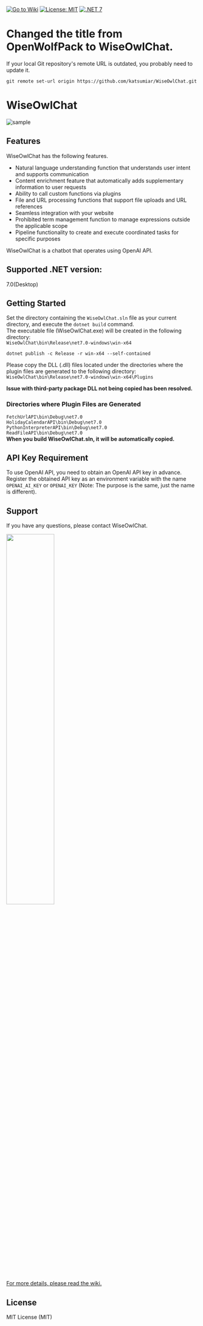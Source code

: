 [![Go to Wiki](https://img.shields.io/badge/Go%20to-Wiki-brightgreen)](https://github.com/katsumiar/WiseOwlChat/wiki)
[![License: MIT](https://img.shields.io/badge/License-MIT-yellow.svg)](https://github.com/katsumiar/WiseOwlChat/blob/main/LICENSE)
[![.NET 7](https://img.shields.io/badge/.NET-7-blue?logo=.net)](https://dotnet.microsoft.com/ja-jp/download/dotnet/7.0)
# Changed the title from OpenWolfPack to WiseOwlChat.

If your local Git repository's remote URL is outdated, you probably need to update it.
```
git remote set-url origin https://github.com/katsumiar/WiseOwlChat.git
```

# WiseOwlChat
![sample](https://github.com/katsumiar/WiseOwlChat/assets/63950487/d10819fd-875a-4146-88f8-45def8065af2)

## Features
WiseOwlChat has the following features.
- Natural language understanding function that understands user intent and supports communication
- Content enrichment feature that automatically adds supplementary information to user requests
- Ability to call custom functions via plugins
- File and URL processing functions that support file uploads and URL references
- Seamless integration with your website
- Prohibited term management function to manage expressions outside the applicable scope
- Pipeline functionality to create and execute coordinated tasks for specific purposes

WiseOwlChat is a chatbot that operates using OpenAI API.

## Supported .NET version:
7.0(Desktop)

## Getting Started
Set the directory containing the `WiseOwlChat.sln` file as your current directory, and execute the `dotnet build` command.  
The executable file (WiseOwlChat.exe) will be created in the following directory:  
`WiseOwlChat\bin\Release\net7.0-windows\win-x64`

```
dotnet publish -c Release -r win-x64 --self-contained
```

Please copy the DLL (.dll) files located under the directories where the plugin files are generated to the following directory:  
`WiseOwlChat\bin\Release\net7.0-windows\win-x64\Plugins`  
  
**Issue with third-party package DLL not being copied has been resolved.**

### Directories where Plugin Files are Generated
`FetchUrlAPI\bin\Debug\net7.0`  
`HolidayCalendarAPI\bin\Debug\net7.0`  
`PythonInterpreterAPI\bin\Debug\net7.0`  
`ReadFileAPI\bin\Debug\net7.0`  
**When you build WiseOwlChat.sln, it will be automatically copied.**  

## API Key Requirement
To use OpenAI API, you need to obtain an OpenAI API key in advance.  
Register the obtained API key as an environment variable with the name `OPENAI_AI_KEY` or `OPENAI_KEY` (Note: The purpose is the same, just the name is different).  

## Support
If you have any questions, please contact WiseOwlChat.  
  
<img src="https://github.com/katsumiar/WiseOwlChat/assets/63950487/39264774-b53d-436d-ad05-f0d5bf9904cb" width="50%">  
  
[For more details, please read the wiki.](https://github.com/katsumiar/WiseOwlChat/wiki)  

## License
MIT License (MIT)  
